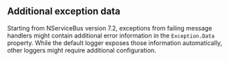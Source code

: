 ## Additional exception data

Starting from NServiceBus version 7.2, exceptions from failing message handlers might contain additional error information in the `Exception.Data` property. While the default logger exposes those information automatically, other loggers might require additional configuration.
